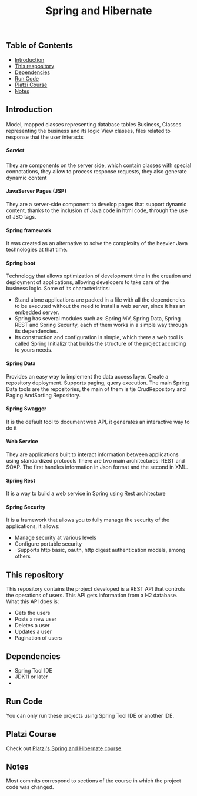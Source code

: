 <h1 align="center"> Spring and Hibernate </h1> <br>

## Table of Contents

- [Introduction](#introduction)
- [This&nbsp;respository](#thisrepository)
- [Dependencies](#dependencies)
- [Run&nbsp;Code](#runcode)
- [Platzi&nbsp;Course](#platzicourse)
- [Notes](#notes)

## Introduction

#### 
Model, mapped classes representing database tables
Business, Classes representing the business and its logic
View classes, files related to response that the user interacts

##### Servlet
They are components on the server side, which contain classes with special connotations, they allow to process response requests, they also generate dynamic content

#### JavaServer Pages (JSP)
They are a server-side component to develop pages that support dynamic content, thanks to the inclusion of Java code in html code, through the use of JSO tags.

#### Spring framework
It was created as an alternative to solve the complexity of the heavier Java technologies at that time.

#### Spring boot
Technology that allows optimization of development time in the creation and deployment of applications, allowing developers to take care of the business logic. Some of its characteristics:
- Stand alone applications are packed in a file with all the dependencies to be executed without the need to install a web server, since it has an embedded server.
- Spring has several modules such as: Spring MV, Spring Data, Spring REST and Spring Security, each of them works in a simple way through its dependencies.
- Its construction and configuration is simple, which there a web tool is called Spring Initializr that builds the structure of the project according to yours needs.

#### Spring Data
Provides an easy way to implement the data access layer. Create a repository deployment. Supports paging, query execution. The main Spring Data tools are the repositories, the main of them is tje CrudRepository and Paging AndSorting Repository.

#### Spring Swagger
It is the default tool to document web API, it generates an interactive way to do it

#### Web Service
They are applications built to interact information between applications using standardized protocols There are two main architectures: REST and SOAP. The first handles information in Json format and the second in XML.

#### Spring Rest
It is a way to build a web service in Spring using Rest architecture

#### Spring Security
It is a framework that allows you to fully manage the security of the applications, it allows:
- Manage security at various levels
- Configure portable security
- -Supports http basic, oauth, http digest authentication models, among others

## This&nbsp;repository
This repository contains the project developed  is a REST API that controls the operations of users. This API gets information from a H2 database. What this API does is:

- Gets the users
- Posts a new user
- Deletes a user
- Updates a user
- Pagination of users


## Dependencies
- Spring Tool IDE
- JDK11 or later
-


## Run&nbsp;Code
You can only run these projects using Spring Tool IDE or another IDE.


## Platzi&nbsp;Course

Check out [Platzi's Spring and Hibernate course](https://platzi.com/clases/jee/).


## Notes

Most commits correspond to sections of the course in which the project code was changed.
